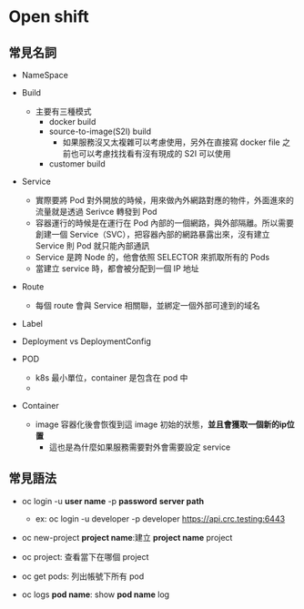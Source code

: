 # Open shift

## 常見名詞

- NameSpace

- Build
    - 主要有三種模式
        - docker build
        - source-to-image(S2I) build
            - 如果服務沒又太複雜可以考慮使用，另外在直接寫 docker file 之前也可以考慮找找看有沒有現成的 S2I 可以使用
        - customer build

- Service
    - 實際要將 Pod 對外開放的時候，用來做內外網路對應的物件，外面進來的流量就是透過 Serivce 轉發到 Pod
    - 容器運行的時候是在運行在 Pod 內部的一個網路，與外部隔離。所以需要創建一個 Service（SVC），把容器內部的網路暴露出來，沒有建立 Service 則 Pod 就只能內部通訊
    - Service 是跨 Node 的，他會依照 SELECTOR 來抓取所有的 Pods
    - 當建立 service 時，都會被分配到一個 IP 地址

- Route
    - 每個 route 會與 Service 相關聯，並綁定一個外部可達到的域名

- Label


- Deployment vs DeploymentConfig

- POD
    - k8s 最小單位，container 是包含在 pod 中
    -

- Container
    - image 容器化後會恢復到這 image 初始的狀態，**並且會獲取一個新的ip位置**
        - 這也是為什麼如果服務需要對外會需要設定 service

## 常見語法

- oc login -u **user name** -p **password** **server path**
    - ex: oc login -u developer -p developer https://api.crc.testing:6443

- oc new-project **project name**:建立 **project name** project

- oc project: 查看當下在哪個 project

- oc get pods: 列出帳號下所有 pod

- oc logs **pod name**: show  **pod name** log
